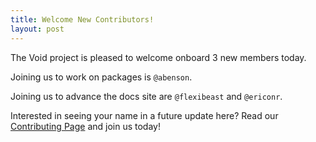 ```yaml
---
title: Welcome New Contributors!
layout: post
---
```


The Void project is pleased to welcome onboard 3 new members today.

Joining us to work on packages is `@abenson`.

Joining us to advance the docs site are `@flexibeast` and `@ericonr`.

Interested in seeing your name in a future update here?  Read our
[Contributing Page](/contribute/) and join us today!
